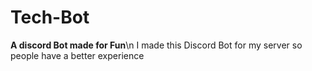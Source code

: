# Tech-Bot
**A discord Bot made for Fun**\n
I made this Discord Bot for my server so people have a better experience 

